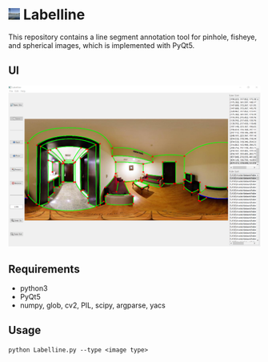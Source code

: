 [<img height="23" src="https://github.com/lh9171338/Outline/blob/master/icon.jpg"/>](https://github.com/lh9171338/Outline) Labelline
===
This repository contains a line segment annotation tool for pinhole, fisheye, and spherical images, which is implemented with PyQt5.

## UI

<p align="center">
    <img src="https://github.com/lh9171338/Labelline/blob/main/UI.png"/>
</p> 

## Requirements

* python3
* PyQt5
* numpy, glob, cv2, PIL, scipy, argparse, yacs

## Usage
```
python Labelline.py --type <image type>
```
